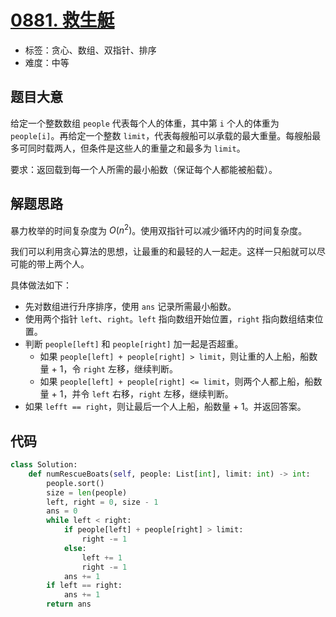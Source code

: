 # [0881. 救生艇](https://leetcode-cn.com/problems/boats-to-save-people/)

- 标签：贪心、数组、双指针、排序
- 难度：中等

## 题目大意

给定一个整数数组 `people` 代表每个人的体重，其中第 `i` 个人的体重为 `people[i]`。再给定一个整数 `limit`，代表每艘船可以承载的最大重量。每艘船最多可同时载两人，但条件是这些人的重量之和最多为 `limit`。

要求：返回载到每一个人所需的最小船数（保证每个人都能被船载）。

## 解题思路

暴力枚举的时间复杂度为 $O(n^2)$。使用双指针可以减少循环内的时间复杂度。

我们可以利用贪心算法的思想，让最重的和最轻的人一起走。这样一只船就可以尽可能的带上两个人。

具体做法如下：

- 先对数组进行升序排序，使用 `ans` 记录所需最小船数。
- 使用两个指针 `left`、`right`。`left` 指向数组开始位置，`right` 指向数组结束位置。
- 判断 `people[left]` 和 `people[right]` 加一起是否超重。
  - 如果 `people[left] + people[right] > limit`，则让重的人上船，船数量 + 1，令 `right` 左移，继续判断。
  - 如果 `people[left] + people[right] <= limit`，则两个人都上船，船数量 + 1，并令 `left` 右移，`right` 左移，继续判断。
- 如果 `lefft == right`，则让最后一个人上船，船数量 + 1。并返回答案。

## 代码

```Python
class Solution:
    def numRescueBoats(self, people: List[int], limit: int) -> int:
        people.sort()
        size = len(people)
        left, right = 0, size - 1
        ans = 0
        while left < right:
            if people[left] + people[right] > limit:
                right -= 1
            else:
                left += 1
                right -= 1
            ans += 1
        if left == right:
            ans += 1
        return ans
```

